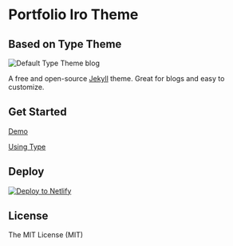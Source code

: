 # Portfolio Iro Theme
## Based on Type Theme

![Default Type Theme blog](https://bloc-global-assets.s3.amazonaws.com/portfolio/portfolio-iro.png)

A free and open-source [Jekyll](http://jekyllrb.com) theme. Great for blogs and easy to customize.

## Get Started

[Demo](https://rohanchandra.github.io/type-theme/)

[Using Type](https://rohanchandra.github.io/project/type/)

## Deploy

[![Deploy to Netlify](https://www.netlify.com/img/deploy/button.svg)](https://app.netlify.com/start/deploy?repository=https://github.com/bdougie/portfolio-template)

## License
The MIT License (MIT)
